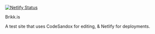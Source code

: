 [![Netlify Status](https://api.netlify.com/api/v1/badges/0d5a99b6-277c-4d26-8c26-0db5aaf48a6d/deploy-status)](https://app.netlify.com/sites/brikk/deploys)

Brikk.is

A test site that uses CodeSandox for editing, & Netlify for deployments.
